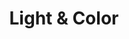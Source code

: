 ---
layout: gallery
title: Light & Color
photos:
  - title: Gas Station
    caption: NA
    location: Kansas
    url: "/assets/photos/Scan-120930-0035.jpg"

  - title: Urban Pyramics
    caption: NA
    location: Lawrence, Kansas
    url: "/assets/photos/img818+-+Version+2.jpg"

  - title: Firelane
    location: Wichita, Kansas
    url: "/assets/photos/img766.jpg"

  - title: Loading Dock in Primary Colors
    location: Wichita, Kansas
    url: "/assets/photos/img871.jpg"

  - title: Stuffed Prizes
    location: Lawrence, Kansas
    url: "/assets/photos/img604.jpg"

  - title: Corrugated Wall with Red Sign
    caption: NA
    location: Lawrence, Kansas
    url: "/assets/photos/PC020036.jpg"

  - title: Drivethrough in Fog
    caption: NA
    location: Emporia, Kansas
    url: "/assets/photos/P1430157.jpg"

  - title: Red, White, and Blue Airport
    caption: NA
    url: "/assets/photos/P1430623.jpg"
---